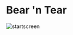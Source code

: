 # Bear 'n Tear
![startscreen](https://user-images.githubusercontent.com/65831893/145203087-49c2c70a-128d-4dab-882b-58f6a69253cf.png)
